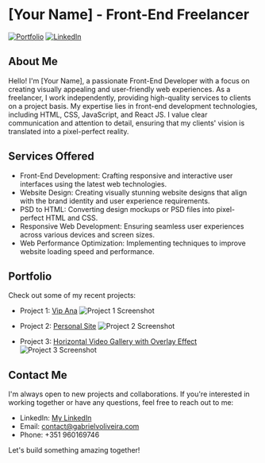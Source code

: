 # [Your Name] - Front-End Freelancer

[![Portfolio](https://img.shields.io/badge/Portfolio-YourPortfolioURL-<COLOR>.svg)](https://yourportfolio.com)
[![LinkedIn](https://img.shields.io/badge/LinkedIn-YourLinkedInURL-<COLOR>.svg)](https://linkedin.com/in/yourlinkedin)

## About Me

Hello! I'm [Your Name], a passionate Front-End Developer with a focus on creating visually appealing and user-friendly web experiences. As a freelancer, I work independently, providing high-quality services to clients on a project basis. My expertise lies in front-end development technologies, including HTML, CSS, JavaScript, and React JS. I value clear communication and attention to detail, ensuring that my clients' vision is translated into a pixel-perfect reality.

## Services Offered

- Front-End Development: Crafting responsive and interactive user interfaces using the latest web technologies.
- Website Design: Creating visually stunning website designs that align with the brand identity and user experience requirements.
- PSD to HTML: Converting design mockups or PSD files into pixel-perfect HTML and CSS.
- Responsive Web Development: Ensuring seamless user experiences across various devices and screen sizes.
- Web Performance Optimization: Implementing techniques to improve website loading speed and performance.

## Portfolio

Check out some of my recent projects:

- Project 1: [Vip Ana](https://vipana.pt)
  ![Project 1 Screenshot](project1-screenshot.png)

- Project 2: [Personal Site](https://gabrielvoliveira.com)
  ![Project 2 Screenshot](project2-screenshot.png)

- Project 3: [Horizontal Video Gallery with Overlay Effect](https://codepen.io/gabrielvoliveira/pen/NWEzXXL)
  ![Project 3 Screenshot](project3-screenshot.png)

## Contact Me

I'm always open to new projects and collaborations. If you're interested in working together or have any questions, feel free to reach out to me:

- LinkedIn: [My LinkedIn]([https://linkedin.com/in/yourlinkedin](https://www.linkedin.com/in/gabriel-vinicius-de-souza-oliveira-898a24101/))
- Email: contact@gabrielvoliveira.com
- Phone: +351 960169746

Let's build something amazing together!

